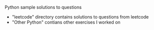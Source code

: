 Python sample solutions to questions
- "leetcode" directory contains solutions to questions from leetcode
- "Other Python" contians other exercises I worked on
